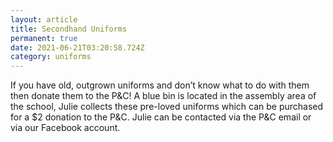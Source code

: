 ```yaml
---
layout: article
title: Secondhand Uniforms
permanent: true
date: 2021-06-21T03:20:58.724Z
category: uniforms
---
```


If you have old, outgrown uniforms and don’t know what to do with them then donate them to the P&C! A blue bin is located in the assembly area of the school, Julie collects these pre-loved uniforms which can be purchased for a $2 donation to the P&C. Julie can be contacted via the P&C email or via our Facebook account.
